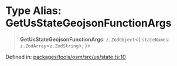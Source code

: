 # Type Alias: GetUsStateGeojsonFunctionArgs

> **GetUsStateGeojsonFunctionArgs**: `z.ZodObject`\<\{ `stateNames`: `z.ZodArray`\<`z.ZodString`\>; \}\>

Defined in: [packages/tools/osm/src/us/state.ts:10](https://github.com/GeoDaCenter/openassistant/blob/dc72d81a35cf8e46295657303846fbb4ad891993/packages/tools/osm/src/us/state.ts#L10)
